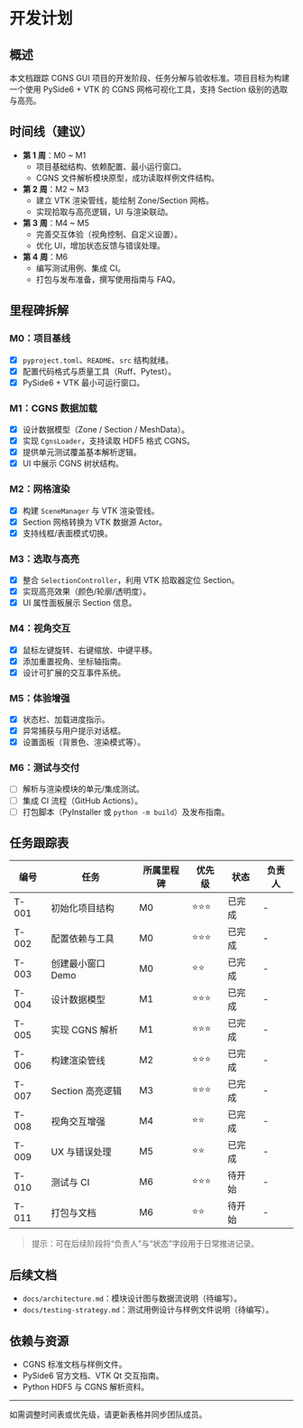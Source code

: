 # 开发计划

## 概述

本文档跟踪 CGNS GUI 项目的开发阶段、任务分解与验收标准。项目目标为构建一个使用 PySide6 + VTK 的 CGNS 网格可视化工具，支持 Section 级别的选取与高亮。

## 时间线（建议）

- **第 1 周**：M0 ~ M1
  - 项目基础结构、依赖配置、最小运行窗口。
  - CGNS 文件解析模块原型，成功读取样例文件结构。
- **第 2 周**：M2 ~ M3
  - 建立 VTK 渲染管线，能绘制 Zone/Section 网格。
  - 实现拾取与高亮逻辑，UI 与渲染联动。
- **第 3 周**：M4 ~ M5
  - 完善交互体验（视角控制、自定义设置）。
  - 优化 UI，增加状态反馈与错误处理。
- **第 4 周**：M6
  - 编写测试用例、集成 CI。
  - 打包与发布准备，撰写使用指南与 FAQ。

## 里程碑拆解

### M0：项目基线
- [x] `pyproject.toml`、`README`、`src` 结构就绪。
- [x] 配置代码格式与质量工具（Ruff、Pytest）。
- [x] PySide6 + VTK 最小可运行窗口。

### M1：CGNS 数据加载
- [x] 设计数据模型（Zone / Section / MeshData）。
- [x] 实现 `CgnsLoader`，支持读取 HDF5 格式 CGNS。
- [x] 提供单元测试覆盖基本解析逻辑。
- [x] UI 中展示 CGNS 树状结构。

### M2：网格渲染
- [x] 构建 `SceneManager` 与 VTK 渲染管线。
- [x] Section 网格转换为 VTK 数据源 Actor。
- [x] 支持线框/表面模式切换。

### M3：选取与高亮
- [x] 整合 `SelectionController`，利用 VTK 拾取器定位 Section。
- [x] 实现高亮效果（颜色/轮廓/透明度）。
- [x] UI 属性面板展示 Section 信息。

### M4：视角交互
- [x] 鼠标左键旋转、右键缩放、中键平移。
- [x] 添加重置视角、坐标轴指南。
- [x] 设计可扩展的交互事件系统。

### M5：体验增强
- [x] 状态栏、加载进度指示。
- [x] 异常捕获与用户提示对话框。
- [x] 设置面板（背景色、渲染模式等）。

### M6：测试与交付
- [ ] 解析与渲染模块的单元/集成测试。
- [ ] 集成 CI 流程（GitHub Actions）。
- [ ] 打包脚本（PyInstaller 或 `python -m build`）及发布指南。

## 任务跟踪表

| 编号 | 任务 | 所属里程碑 | 优先级 | 状态 | 负责人 |
| --- | --- | --- | --- | --- | --- |
| T-001 | 初始化项目结构 | M0 | ⭐⭐⭐ | 已完成 | - |
| T-002 | 配置依赖与工具 | M0 | ⭐⭐⭐ | 已完成 | - |
| T-003 | 创建最小窗口 Demo | M0 | ⭐⭐ | 已完成 | - |
| T-004 | 设计数据模型 | M1 | ⭐⭐⭐ | 已完成 | - |
| T-005 | 实现 CGNS 解析 | M1 | ⭐⭐⭐ | 已完成 | - |
| T-006 | 构建渲染管线 | M2 | ⭐⭐⭐ | 已完成 | - |
| T-007 | Section 高亮逻辑 | M3 | ⭐⭐⭐ | 已完成 | - |
| T-008 | 视角交互增强 | M4 | ⭐⭐ | 已完成 | - |
| T-009 | UX 与错误处理 | M5 | ⭐⭐ | 已完成 | - |
| T-010 | 测试与 CI | M6 | ⭐⭐⭐ | 待开始 | - |
| T-011 | 打包与文档 | M6 | ⭐⭐ | 待开始 | - |

> 提示：可在后续阶段将“负责人”与“状态”字段用于日常推进记录。

## 后续文档

- `docs/architecture.md`：模块设计图与数据流说明（待编写）。
- `docs/testing-strategy.md`：测试用例设计与样例文件说明（待编写）。

## 依赖与资源

- CGNS 标准文档与样例文件。 
- PySide6 官方文档、VTK Qt 交互指南。 
- Python HDF5 与 CGNS 解析资料。

---

如需调整时间表或优先级，请更新表格并同步团队成员。